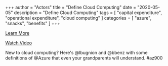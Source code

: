 +++
author = "Actors"
title = "Define Cloud Computing"
date = "2020-05-05"
description = "Define Cloud Computing"
tags = [
    "capital expenditure",
    "operational expenditure",
    "cloud computing"
]
categories = [
    "azure",
    "snacks",
    "benefits"
]
+++

[Learn More](https://docs.microsoft.com/learn/modules/principles-cloud-computing/3c-capex-vs-opex?WT.mc_id=snackable-social-cxa)

[Watch Video](https://twitter.com/i/status/1258411264532901892)

New to cloud computing?  Here's @lbugnion and @bbenz with some definitions of @Azure that even your grandparents will understand.   #az900
